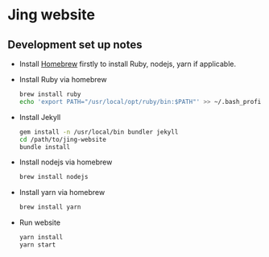 # Jing website

## Development set up notes

- Install [Homebrew](https://brew.sh/) firstly to install Ruby, nodejs, yarn if applicable.
- Install Ruby via homebrew

  ```bash
  brew install ruby
  echo 'export PATH="/usr/local/opt/ruby/bin:$PATH"' >> ~/.bash_profile
  ```

- Install Jekyll

  ```bash
  gem install -n /usr/local/bin bundler jekyll
  cd /path/to/jing-website
  bundle install
  ```

- Install nodejs via homebrew

  ```bash
  brew install nodejs
  ```

- Install yarn via homebrew

  ```bash
  brew install yarn
  ```

- Run website

  ```bash
  yarn install
  yarn start
  ```
